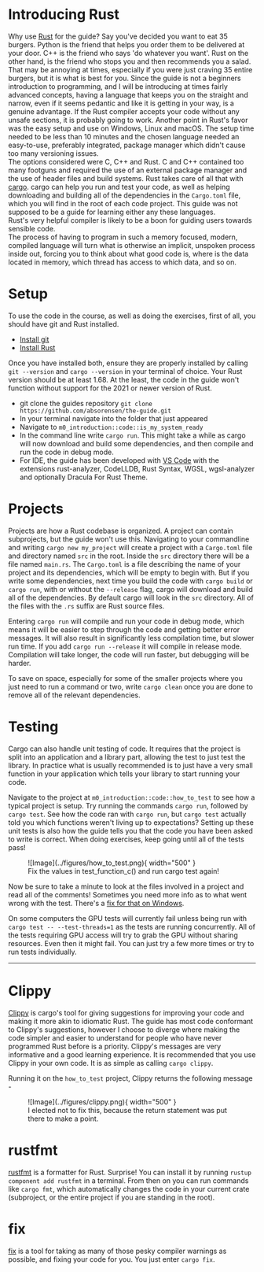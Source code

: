 # Introducing Rust
Why use [Rust](https://www.rust-lang.org/) for the guide? Say you've decided you want to eat 35 burgers.
Python is the friend that helps you order them to be delivered at your door.
C++ is the friend who says 'do whatever you want'. Rust on the other hand,
is the friend who stops you and then recommends you a salad. That may be annoying at times,
especially if you were just craving 35 entire burgers, but it is what is best for you.
Since the guide is not a beginners introduction to programming, and I will be introducing
at times fairly advanced concepts, having a language that keeps you on the straight and
narrow, even if it seems pedantic and like it is getting in your way, is a genuine advantage.
If the Rust compiler accepts your code without any unsafe sections, it is probably going to work.
Another point in Rust's favor was the easy setup and use on Windows, Linux and macOS.
The setup time needed to be less than 10 minutes and the chosen language needed an
easy-to-use, preferably integrated, package manager which didn't cause too many versioning issues.  
The options considered were C, C++ and Rust. C and C++ contained too many footguns and required the
use of an external package manager and the use of header files and build systems.
Rust takes care of all that with [cargo](https://doc.rust-lang.org/cargo/index.html).
cargo can help you run and test your code, as well as helping downloading and building all of the
dependencies in the ```Cargo.toml``` file, which you will find in the root of each code project.
This guide was not supposed to be a guide for learning either any these languages.  
Rust's very helpful compiler is likely to be a boon for guiding users towards sensible code.  
The process of having to program in such a memory focused, modern, compiled language
will turn what is otherwise an implicit, unspoken process inside out,
forcing you to think about what good code is, where is the data located in memory,
which thread has access to which data, and so on.

# Setup
To use the code in the course, as well as doing the exercises, first of all, you should have git and Rust installed.

* [Install git](https://git-scm.com/book/en/v2/Getting-Started-Installing-Git)
* [Install Rust](https://www.rust-lang.org/tools/install)

Once you have installed both, ensure they are properly installed by calling ```git --version``` and
```cargo --version``` in your terminal of choice. Your Rust version should be at least 1.68.
At the least, the code in the guide won't function without support for the 2021 or newer version of Rust.  

* git clone the guides repository
```git clone https://github.com/absorensen/the-guide.git```
* In your terminal navigate into the folder that just appeared
* Navigate to ```m0_introduction::code::is_my_system_ready```
* In the command line write ```cargo run```. This might take a while as cargo will now download and build some
dependencies, and then compile and run the code in debug mode.
* For IDE, the guide has been developed with [VS Code](https://code.visualstudio.com/download) with the
extensions rust-analyzer, CodeLLDB, Rust Syntax, WGSL, wgsl-analyzer and optionally Dracula For Rust Theme.

# Projects
Projects are how a Rust codebase is organized. A project can contain subprojects, but the guide won't use this.
Navigating to your commandline and writing ```cargo new my_project``` will create a project with a ```Cargo.toml```
file and directory named ```src``` in the root. Inside the ```src``` directory there will be a file
named ```main.rs```. The ```Cargo.toml``` is a file describing the name of your project and its dependencies,
which will be empty to begin with. But if you write some dependencies, next time you build the code with
```cargo build``` or ```cargo run```, with or without the ```--release``` flag, cargo will download and build all
of the dependencies. By default cargo will look in the ```src``` directory. All of the files with the
```.rs``` suffix are Rust source files.

Entering ```cargo run``` will compile and run your code in debug mode, which means it will be easier to step
through the code and getting better error messages. It will also result in significantly less compilation
time, but slower run time. If you add ```cargo run --release``` it will compile in release mode.
Compilation will take longer, the code will run faster, but debugging will be harder.

To save on space, especially for some of the smaller projects where you just need to run a command or two,
write ```cargo clean``` once you are done to remove all of the relevant dependencies.

# Testing
Cargo can also handle unit testing of code. It requires that the project is split into an application and a
library part, allowing the test to just test the library. In practice what is usually recommended is to just
have a very small function in your application which tells your library to start running your code.

Navigate to the project at ```m0_introduction::code::how_to_test``` to see how a typical project is
setup. Try running the commands ```cargo run```, followed by ```cargo test```. See how the code ran with
```cargo run```, but ```cargo test``` actually told you which functions weren't living up to expectations?
Setting up these unit tests is also how the guide tells you that the code you have been asked to write is correct.
When doing exercises, keep going until all of the tests pass!

<figure markdown>
![Image](../figures/how_to_test.png){ width="500" }
<figcaption>
Fix the values in test_function_c() and run cargo test again!
</figcaption>
</figure>

Now be sure to take a minute to look at the files involved in a project and read all of the comments!
Sometimes you need more info as to what went wrong with the test. There's a
[fix for that on Windows](https://stackoverflow.com/questions/59131262/rust-backtrace-on-windows).

On some computers the GPU tests will currently fail unless being run with ```cargo test -- --test-threads=1```
as the tests are running concurrently. All of the tests requiring GPU access will try to grab the GPU without
sharing resources. Even then it might fail. You can just try a few more times or try to run tests individually.  

_________________

# Clippy
[Clippy](https://doc.rust-lang.org/stable/clippy/index.html) is cargo's tool for giving suggestions for improving
your code and making it more akin to idiomatic Rust. The guide has most code conformant to Clippy's suggestions,
however I choose to diverge where making the code simpler and easier to understand for people who have
never programmed Rust before is a priority. Clippy's messages are very informative and a good learning experience.
It is recommended that you use Clippy in your own code. It is as simple as calling ```cargo clippy```.

Running it on the ```how_to_test``` project, Clippy returns the following message -
<figure markdown>
![Image](../figures/clippy.png){ width="500" }
<figcaption>
I elected not to fix this, because the return statement was put there to make a point.
</figcaption>
</figure>

# rustfmt
[rustfmt](https://github.com/rust-lang/rustfmt) is a formatter for Rust. Surprise!
You can install it by running ```rustup component add rustfmt``` in a terminal. From then on you can run commands
like ```cargo fmt```, which automatically changes the code in your current crate (subproject,
or the entire project if you are standing in the root).

# fix
[fix](https://doc.rust-lang.org/book/appendix-04-useful-development-tools.html#fix-your-code-with-rustfix) is
a tool for taking as many of those pesky compiler warnings as possible, and fixing your code for you. You just
enter ```cargo fix```.
